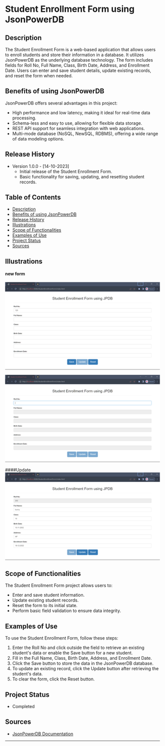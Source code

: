 # Student Enrollment Form using JsonPowerDB

## Description

The Student Enrollment Form is a web-based application that allows users to enroll students and store their information in a database. It utilizes JsonPowerDB as the underlying database technology. The form includes fields for Roll No, Full Name, Class, Birth Date, Address, and Enrollment Date. Users can enter and save student details, update existing records, and reset the form when needed.

## Benefits of using JsonPowerDB

JsonPowerDB offers several advantages in this project:
- High performance and low latency, making it ideal for real-time data processing.
- Schema-less and easy to use, allowing for flexible data storage.
- REST API support for seamless integration with web applications.
- Multi-mode database (NoSQL, NewSQL, RDBMS), offering a wide range of data modeling options.

## Release History

- Version 1.0.0 - [14-10-2023]
  - Initial release of the Student Enrollment Form.
  - Basic functionality for saving, updating, and resetting student records.

## Table of Contents

- [Description](#description)
- [Benefits of using JsonPowerDB](#benefits-of-using-jsonpowerdb)
- [Release History](#release-history)
- [Illustrations](#illustrations)
- [Scope of Functionalities](#scope-of-functionalities)
- [Examples of Use](#examples-of-use)
- [Project Status](#project-status)
- [Sources](#sources)

## Illustrations

#### new form
![new Entry](./public_html/images/new_1.png)

![Form](./public_html/images/new_2.png)

####Update
![Update](public_html/images/update.png)


## Scope of Functionalities

The Student Enrollment Form project allows users to:
- Enter and save student information.
- Update existing student records.
- Reset the form to its initial state.
- Perform basic field validation to ensure data integrity.

## Examples of Use

To use the Student Enrollment Form, follow these steps:
1. Enter the Roll No and click outside the field to retrieve an existing student's data or enable the Save button for a new student.
2. Fill in the Full Name, Class, Birth Date, Address, and Enrollment Date.
3. Click the Save button to store the data in the JsonPowerDB database.
4. To update an existing record, click the Update button after retrieving the student's data.
5. To clear the form, click the Reset button.

## Project Status

- Completed

## Sources

- [JsonPowerDB Documentation](https://login2explore.com/jpdb/docs.html)


---

